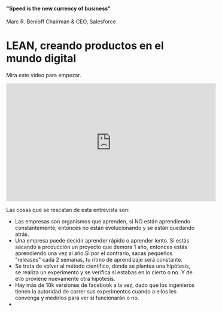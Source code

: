 #### "Speed is the new currency of business"
Marc R. Benioff
Chairman & CEO, Salesforce

# LEAN, creando productos en el mundo digital

Mira este video para empezar. 

<iframe width="560" height="315" src="https://www.youtube.com/embed/Lb4IcGF5iTQ?rel=0&amp;start=580" frameborder="0" allowfullscreen></iframe>

Las cosas que se rescatan de esta entrevista son:
- Las empresas son organismos que aprenden, si NO están aprendiendo constantemente, entonces no están evolucionando y se están quedando atrás.
- Una empresa puede decidir aprender rápido o aprender lento. Si estás sacando a producción un proyecto que demora 1 año, entonces estás aprendiendo una vez al año.Si por el contrario, sacas pequeños "releases" cada 2 semanas, tu ritmo de aprendizaje será constante.
- Se trata de volver al método científico, donde se plantea una hipótesis, se realiza un experimento y se verifica si estabas en lo cierto o no. Y de ello proviene nuevamente otra hipótesis.
- Hay más de 10k versiones de facebook a la vez, dado que los ingenieros tienen la autoridad de correr sus experimentos cuando a ellos les convenga y medirlos para ver si funcionarán o no.
- 
